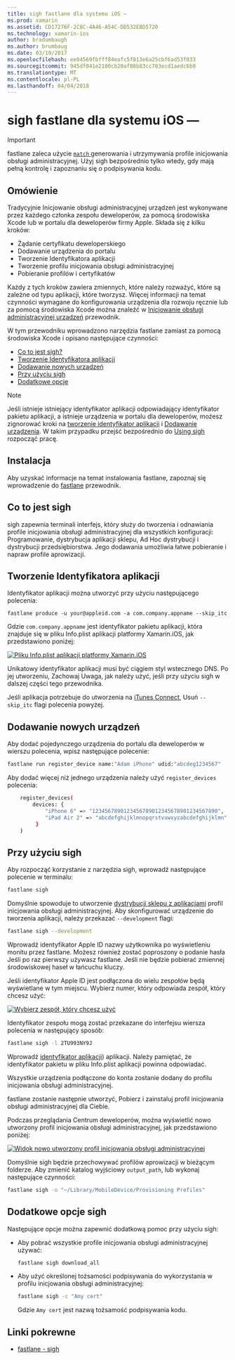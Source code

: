 ```yaml
---
title: sigh fastlane dla systemu iOS —
ms.prod: xamarin
ms.assetid: CD17276F-2C8C-4A46-A54C-DD532EBD5720
ms.technology: xamarin-ios
author: bradumbaugh
ms.author: brumbaug
ms.date: 03/19/2017
ms.openlocfilehash: ee04569fbfff84eafc5f813e6a25cbf6ad53f033
ms.sourcegitcommit: 945df041e2180cb20af08b83cc703ecd1aedc6b0
ms.translationtype: MT
ms.contentlocale: pl-PL
ms.lasthandoff: 04/04/2018
---
```

# <a name="fastlane-for-ios--sigh"></a>sigh fastlane dla systemu iOS —

> [!IMPORTANT]
> fastlane zaleca użycie [ `match` ](~/ios/deploy-test/provisioning/fastlane/match.md) generowania i utrzymywania profile inicjowania obsługi administracyjnej. Użyj sigh bezpośrednio tylko wtedy, gdy mają pełną kontrolę i zapoznaniu się o podpisywania kodu.

## <a name="overview"></a>Omówienie

Tradycyjnie Inicjowanie obsługi administracyjnej urządzeń jest wykonywane przez każdego członka zespołu deweloperów, za pomocą środowiska Xcode lub w portalu dla deweloperów firmy Apple. Składa się z kilku kroków:

- Żądanie certyfikatu deweloperskiego
- Dodawanie urządzenia do portalu
- Tworzenie Identyfikatora aplikacji
- Tworzenie profilu inicjowania obsługi administracyjnej
- Pobieranie profilów i certyfikatów

Każdy z tych kroków zawiera zmiennych, które należy rozważyć, które są zależne od typu aplikacji, które tworzysz. Więcej informacji na temat czynności wymagane do konfigurowania urządzenia dla rozwoju ręcznie lub za pomocą środowiska Xcode można znaleźć w [Inicjowanie obsługi administracyjnej urządzeń](~/ios/get-started/installation/device-provisioning/index.md) przewodnik.

W tym przewodniku wprowadzono narzędzia fastlane zamiast za pomocą środowiska Xcode i opisano następujące czynności:

- [Co to jest sigh?](#whatissigh)
- [Tworzenie Identyfikatora aplikacji](#appid)
- [Dodawanie nowych urządzeń](#newdevices)
- [Przy użyciu sigh](#using)
- [Dodatkowe opcje](#options)

> [!NOTE]
> Jeśli istnieje istniejący identyfikator aplikacji odpowiadający identyfikator pakietu aplikacji, a istnieje urządzenia w portalu dla deweloperów, możesz zignorować kroki na [tworzenie identyfikator aplikacji](#appid) i [Dodawanie urządzenia](#newdevices). W takim przypadku przejść bezpośrednio do [Using sigh](#using) rozpocząć pracę.

## <a name="installation"></a>Instalacja

Aby uzyskać informacje na temat instalowania fastlane, zapoznaj się wprowadzenie do [fastlane](~/ios/deploy-test/provisioning/fastlane/index.md#Installation) przewodnik.

<a name="whatissigh" />

## <a name="what-is-sigh"></a>Co to jest sigh

sigh zapewnia terminali interfejs, który służy do tworzenia i odnawiania profile inicjowania obsługi administracyjnej dla wszystkich konfiguracji: Programowanie, dystrybucja aplikacji sklepu, Ad Hoc dystrybucji i dystrybucji przedsiębiorstwa. Jego dodawania umożliwia łatwe pobieranie i napraw profile aprowizacji.

<a name="appid" />

## <a name="creating-an-app-id"></a>Tworzenie Identyfikatora aplikacji

Identyfikator aplikacji można utworzyć przy użyciu następującego polecenia:

    fastlane produce -u your@appleid.com -a com.company.appname --skip_itc

Gdzie `com.company.appname` jest identyfikator pakietu aplikacji, która znajduje się w pliku Info.plist aplikacji platformy Xamarin.iOS, jak przedstawiono poniżej:

[![](sigh-images/fastlane-image5.png "Pliku Info.plist aplikacji platformy Xamarin.iOS")](sigh-images/fastlane-image5.png#lightbox)

Unikatowy identyfikator aplikacji musi być ciągiem styl wstecznego DNS. Po jej utworzeniu, Zachowaj Uwaga, jak należy użyć, jeśli przy użyciu sigh w dalszej części tego przewodnika.

Jeśli aplikacja potrzebuje do utworzenia na [iTunes Connect](~/ios/deploy-test/app-distribution/app-store-distribution/itunesconnect.md), Usuń `--skip_itc` flagi polecenia powyżej.

<a name="newdevices" />

## <a name="adding-new-devices"></a>Dodawanie nowych urządzeń

Aby dodać pojedynczego urządzenia do portalu dla deweloperów w wierszu polecenia, wpisz następujące polecenie:

```bash
fastlane run register_device name:"Adam iPhone" udid:"abcdeg1234567"
```

Aby dodać więcej niż jednego urządzenia należy użyć `register_devices` polecenia:

```bash
    register_devices(
        devices: {
            "iPhone 6" => "1234567890123456789012345678901234567890",
            "iPad Air 2" => "abcdefghijklmnopqrstvuwxyzabcdefghijklmn"
         }
    )
```

<a name="using" />

## <a name="using-sigh"></a>Przy użyciu sigh

Aby rozpocząć korzystanie z narzędzia sigh, wprowadź następujące polecenie w terminalu:

```bash
fastlane sigh
```

Domyślnie spowoduje to utworzenie [dystrybucji sklepu z aplikacjami](~/ios/deploy-test/app-distribution/app-store-distribution/index.md) profil inicjowania obsługi administracyjnej. Aby skonfigurować urządzenie do tworzenia aplikacji, należy przekazać `--development` flagi:

```bash
fastlane sigh --development
```

Wprowadź identyfikator Apple ID nazwy użytkownika po wyświetleniu monitu przez fastlane. Możesz również zostać poproszony o podanie hasła Jeśli po raz pierwszy używasz fastlane. Jeśli nie będzie pobierać zmiennej środowiskowej haseł w łańcuchu kluczy.

Jeśli identyfikator Apple ID jest podłączona do wielu zespołów będą wyświetlane w tym miejscu. Wybierz numer, który odpowiada zespół, który chcesz użyć:

[![](sigh-images/fastlane-image2.png "Wybierz zespół, który chcesz użyć")](sigh-images/fastlane-image2.png#lightbox)

Identyfikator zespołu mogą zostać przekazane do interfejsu wiersza polecenia w następujący sposób:

```bash
fastlane sigh -l 2TU993NY9J
```

Wprowadź [identyfikator aplikacji](#appid)) aplikacji. Należy pamiętać, że identyfikator pakietu w pliku Info.plist aplikacji powinna odpowiadać.

Wszystkie urządzenia podłączone do konta zostanie dodany do profilu inicjowania obsługi administracyjnej.

fastlane zostanie następnie utworzyć, Pobierz i zainstaluj profil inicjowania obsługi administracyjnej dla Ciebie.

Podczas przeglądania Centrum deweloperów, można wyświetlić nowo utworzony profil inicjowania obsługi administracyjnej, jak przedstawiono poniżej:

[![](sigh-images/fastlane-image10.png "Widok nowo utworzony profil inicjowania obsługi administracyjnej")](sigh-images/fastlane-image10.png#lightbox)

Domyślnie sigh będzie przechowywać profilów aprowizacji w bieżącym folderze. Aby zmienić katalog wyjściowy `output_path`, lub wykonaj następujące czynności:

```bash
fastlane sigh -o "~/Library/MobileDevice/Provisioning Profiles"
```

<a name="options" />

## <a name="sigh-additional-options"></a>Dodatkowe opcje sigh

Następujące opcje można zapewnić dodatkową pomoc przy użyciu sigh:

- Aby pobrać wszystkie profile inicjowania obsługi administracyjnej używać:

    ```bash
    fastlane sigh download_all
    ```

- Aby użyć określonej tożsamości podpisywania do wykorzystania w profilu inicjowania obsługi administracyjnej:

    ```bash
    fastlane sigh -c "Amy cert"
    ```
    
    Gdzie `Amy cert` jest nazwą tożsamość podpisywania kodu.


## <a name="related-links"></a>Linki pokrewne

- [fastlane - sigh](https://github.com/fastlane/fastlane/tree/master/sigh#readme)
